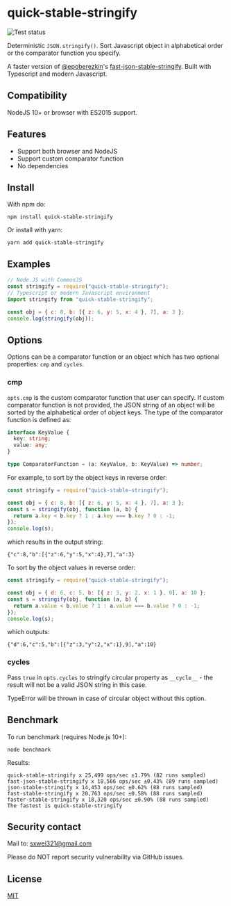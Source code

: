 # quick-stable-stringify

![Test status](https://github.com/sxwei123/quick-stable-stringify/workflows/Lint%20and%20Test/badge.svg?branch=master)

Deterministic `JSON.stringify()`. Sort Javascript object in alphabetical order or the comparator function you specify.

A faster version of [@epoberezkin](https://github.com/epoberezkin)'s [fast-json-stable-stringify](https://github.com/epoberezkin/fast-json-stable-stringify). Built with Typescript and modern Javascript.

## Compatibility

NodeJS 10+ or browser with ES2015 support.

## Features

- Support both browser and NodeJS
- Support custom comparator function
- No dependencies

## Install

With npm do:

```
npm install quick-stable-stringify
```

Or install with yarn:

```
yarn add quick-stable-stringify
```

## Examples

```js
// Node.JS with CommonJS
const stringify = require("quick-stable-stringify");
// Typescript or modern Javascript environment
import stringify from "quick-stable-stringify";

const obj = { c: 8, b: [{ z: 6, y: 5, x: 4 }, 7], a: 3 };
console.log(stringify(obj));
```

## Options

Options can be a comparator function or an object which has two optional properties: `cmp` and `cycles`.

### cmp

`opts.cmp` is the custom comparator function that user can specify. If custom comparator function is not provided, the JSON string of an object will be sorted by the alphabetical order of object keys.
The type of the comparator function is defined as:

```ts
interface KeyValue {
  key: string;
  value: any;
}

type ComparatorFunction = (a: KeyValue, b: KeyValue) => number;
```

For example, to sort by the object keys in reverse order:

```js
const stringify = require("quick-stable-stringify");

const obj = { c: 8, b: [{ z: 6, y: 5, x: 4 }, 7], a: 3 };
const s = stringify(obj, function (a, b) {
  return a.key < b.key ? 1 : a.key === b.key ? 0 : -1;
});
console.log(s);
```

which results in the output string:

```
{"c":8,"b":[{"z":6,"y":5,"x":4},7],"a":3}
```

To sort by the object values in reverse order:

```js
const stringify = require("quick-stable-stringify");

const obj = { d: 6, c: 5, b: [{ z: 3, y: 2, x: 1 }, 9], a: 10 };
const s = stringify(obj, function (a, b) {
  return a.value < b.value ? 1 : a.value === b.value ? 0 : -1;
});
console.log(s);
```

which outputs:

```
{"d":6,"c":5,"b":[{"z":3,"y":2,"x":1},9],"a":10}
```

### cycles

Pass `true` in `opts.cycles` to stringify circular property as `__cycle__` - the result will not be a valid JSON string in this case.

TypeError will be thrown in case of circular object without this option.

## Benchmark

To run benchmark (requires Node.js 10+):

```
node benchmark
```

Results:

```
quick-stable-stringify x 25,499 ops/sec ±1.79% (82 runs sampled)
fast-json-stable-stringify x 18,566 ops/sec ±0.43% (89 runs sampled)
json-stable-stringify x 14,453 ops/sec ±0.62% (88 runs sampled)
fast-stable-stringify x 20,763 ops/sec ±0.58% (88 runs sampled)
faster-stable-stringify x 18,320 ops/sec ±0.90% (88 runs sampled)
The fastest is quick-stable-stringify
```

## Security contact

Mail to: [sxwei321@gmail.com](mailto:sxwei321@gmail.com)

Please do NOT report security vulnerability via GitHub issues.

## License

[MIT](https://github.com/sxwei123/quick-stable-stringify/blob/master/LICENSE)
